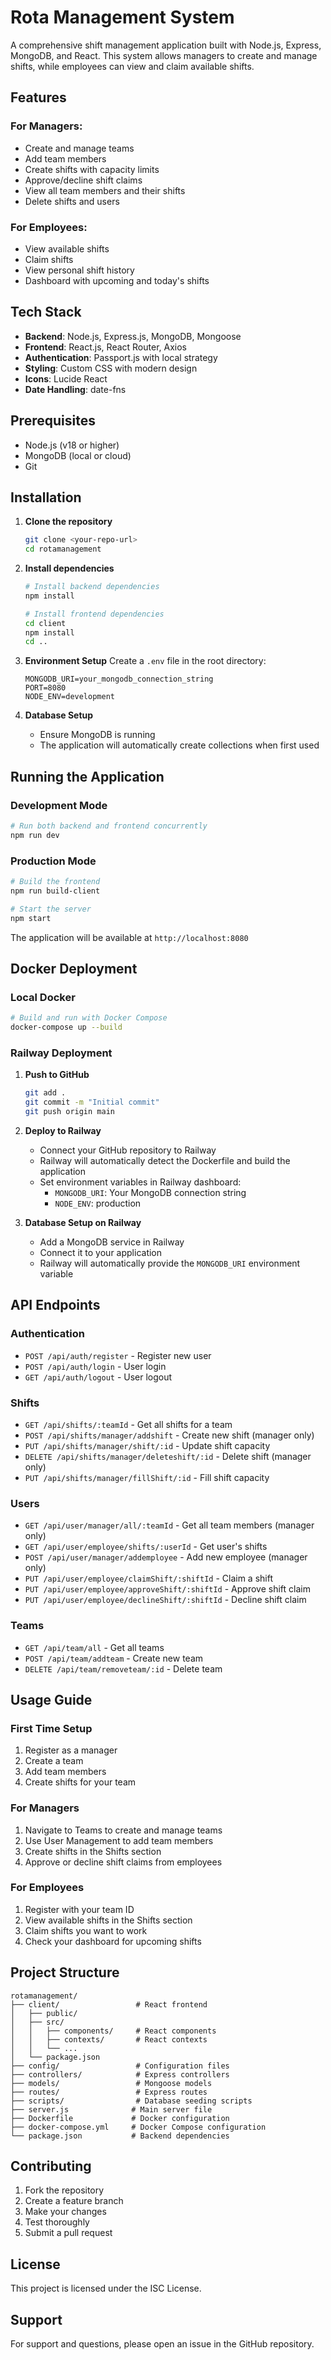 # Rota Management System

A comprehensive shift management application built with Node.js, Express, MongoDB, and React. This system allows managers to create and manage shifts, while employees can view and claim available shifts.

## Features

### For Managers:
- Create and manage teams
- Add team members
- Create shifts with capacity limits
- Approve/decline shift claims
- View all team members and their shifts
- Delete shifts and users

### For Employees:
- View available shifts
- Claim shifts
- View personal shift history
- Dashboard with upcoming and today's shifts

## Tech Stack

- **Backend**: Node.js, Express.js, MongoDB, Mongoose
- **Frontend**: React.js, React Router, Axios
- **Authentication**: Passport.js with local strategy
- **Styling**: Custom CSS with modern design
- **Icons**: Lucide React
- **Date Handling**: date-fns

## Prerequisites

- Node.js (v18 or higher)
- MongoDB (local or cloud)
- Git

## Installation

1. **Clone the repository**
   ```bash
   git clone <your-repo-url>
   cd rotamanagement
   ```

2. **Install dependencies**
   ```bash
   # Install backend dependencies
   npm install
   
   # Install frontend dependencies
   cd client
   npm install
   cd ..
   ```

3. **Environment Setup**
   Create a `.env` file in the root directory:
   ```env
   MONGODB_URI=your_mongodb_connection_string
   PORT=8080
   NODE_ENV=development
   ```

4. **Database Setup**
   - Ensure MongoDB is running
   - The application will automatically create collections when first used

## Running the Application

### Development Mode
```bash
# Run both backend and frontend concurrently
npm run dev
```

### Production Mode
```bash
# Build the frontend
npm run build-client

# Start the server
npm start
```

The application will be available at `http://localhost:8080`

## Docker Deployment

### Local Docker
```bash
# Build and run with Docker Compose
docker-compose up --build
```

### Railway Deployment

1. **Push to GitHub**
   ```bash
   git add .
   git commit -m "Initial commit"
   git push origin main
   ```

2. **Deploy to Railway**
   - Connect your GitHub repository to Railway
   - Railway will automatically detect the Dockerfile and build the application
   - Set environment variables in Railway dashboard:
     - `MONGODB_URI`: Your MongoDB connection string
     - `NODE_ENV`: production

3. **Database Setup on Railway**
   - Add a MongoDB service in Railway
   - Connect it to your application
   - Railway will automatically provide the `MONGODB_URI` environment variable

## API Endpoints

### Authentication
- `POST /api/auth/register` - Register new user
- `POST /api/auth/login` - User login
- `GET /api/auth/logout` - User logout

### Shifts
- `GET /api/shifts/:teamId` - Get all shifts for a team
- `POST /api/shifts/manager/addshift` - Create new shift (manager only)
- `PUT /api/shifts/manager/shift/:id` - Update shift capacity
- `DELETE /api/shifts/manager/deleteshift/:id` - Delete shift (manager only)
- `PUT /api/shifts/manager/fillShift/:id` - Fill shift capacity

### Users
- `GET /api/user/manager/all/:teamId` - Get all team members (manager only)
- `GET /api/user/employee/shifts/:userId` - Get user's shifts
- `POST /api/user/manager/addemployee` - Add new employee (manager only)
- `PUT /api/user/employee/claimShift/:shiftId` - Claim a shift
- `PUT /api/user/employee/approveShift/:shiftId` - Approve shift claim
- `PUT /api/user/employee/declineShift/:shiftId` - Decline shift claim

### Teams
- `GET /api/team/all` - Get all teams
- `POST /api/team/addteam` - Create new team
- `DELETE /api/team/removeteam/:id` - Delete team

## Usage Guide

### First Time Setup
1. Register as a manager
2. Create a team
3. Add team members
4. Create shifts for your team

### For Managers
1. Navigate to Teams to create and manage teams
2. Use User Management to add team members
3. Create shifts in the Shifts section
4. Approve or decline shift claims from employees

### For Employees
1. Register with your team ID
2. View available shifts in the Shifts section
3. Claim shifts you want to work
4. Check your dashboard for upcoming shifts

## Project Structure

```
rotamanagement/
├── client/                 # React frontend
│   ├── public/
│   ├── src/
│   │   ├── components/     # React components
│   │   ├── contexts/       # React contexts
│   │   └── ...
│   └── package.json
├── config/                 # Configuration files
├── controllers/            # Express controllers
├── models/                 # Mongoose models
├── routes/                 # Express routes
├── scripts/                # Database seeding scripts
├── server.js              # Main server file
├── Dockerfile             # Docker configuration
├── docker-compose.yml     # Docker Compose configuration
└── package.json           # Backend dependencies
```

## Contributing

1. Fork the repository
2. Create a feature branch
3. Make your changes
4. Test thoroughly
5. Submit a pull request

## License

This project is licensed under the ISC License.

## Support

For support and questions, please open an issue in the GitHub repository.
